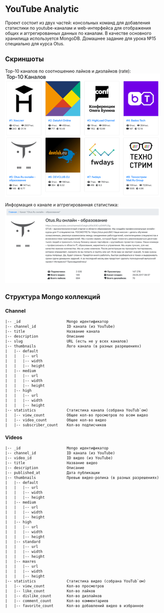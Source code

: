# YouTube Analytic

Проект состоит из двух частей: консольных команд для добавления статистики по youtube-каналам и web-интерфейса
для отображения общих и аггрегированных данных по каналам. В качестве основного хранилища используется MongoDB.
Домашнее задание для урока №15 специально для курса Otus.

## Скриншоты

Top-10 каналов по соотношению лайков и дизлайков (rate):
![TOP-10 Channels](docs/top-10.png)

Информация о канале и аггрегированная статистика:
![Otus channel](docs/channel_view.png)

## Структура Mongo коллекций

### Channel
```
|-- _id                     Mongo идентификатор
|-- channel_id              ID канала (из YouTube)
|-- title                   Название канала
|-- description             Описание
|-- slug                    URL (есть не у всех каналов)
|-- thumbnails              Лого канала (в разных разрешениях)
|   |-- default
|   |   |-- url
|   |   |-- width
|   |   |-- height
|   |-- medium
|   |   |-- url
|   |   |-- width
|   |   |-- height
|   |-- high
|   |   |-- url
|   |   |-- width
|   |   |-- height
|-- statistics              Статистика канала (собрана YouTub`ом)
|   |-- view_count          Общее кол-во просмотров по всем видео
|   |-- video_count         Общее кол-во видео
|   |-- subscriber_count    Кол-во подписчиков
```

### Videos
```
|-- _id                     Mongo идентификатор
|-- channel_id              ID канала (из YouTube)
|-- video_id                ID видео (из YouTube)
|-- title                   Название видео
|-- description             Описание
|-- published_at            Дата публикации
|-- thumbnails              Превью видео-ролика (в разных разрешениях)
|   |-- default
|   |   |-- url
|   |   |-- width
|   |   |-- height
|   |-- medium
|   |   |-- url
|   |   |-- width
|   |   |-- height
|   |-- high
|   |   |-- url
|   |   |-- width
|   |   |-- height
|   |-- standard
|   |   |-- url
|   |   |-- width
|   |   |-- height
|   |-- maxres
|   |   |-- url
|   |   |-- width
|   |   |-- height
|-- statistics              Статистика видео (собрана YouTub`ом)
|   |-- view_count          Кол-во просмотров
|   |-- like_count          Кол-во лайков
|   |-- dislike_count       Кол-во дизлайков
|   |-- comment_count       Кол-во комментариев
|   |-- favorite_count      Кол-во добавлений видео в избранное
```

